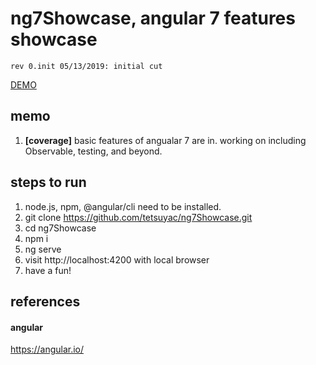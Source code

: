 # ng7Showcase, angular 7 features showcase

    rev 0.init 05/13/2019: initial cut


[DEMO](https://tetsuyac.github.io/ng7Showcase/index.html)

## memo
1. **[coverage]** basic
   features of angualar 7 are
   in. working on including
   Observable, testing, and
   beyond.

## steps to run
1. node.js, npm, @angular/cli
   need to be installed.
2. git clone
   https://github.com/tetsuyac/ng7Showcase.git
3. cd ng7Showcase
4. npm i
5. ng serve
6. visit http://localhost:4200
   with local browser
7. have a fun!

## references
#### angular
https://angular.io/
